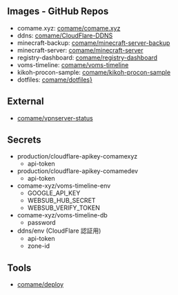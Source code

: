 ## Images - GitHub Repos

- comame.xyz: [comame/comame.xyz](https://github.com/comame/comame.xyz)
- ddns: [comame/CloudFlare-DDNS](https://github.com/comame/CloudFlare-DDNS)
- minecraft-backup: [comame/minecraft-server-backup](https://github.com/comame/minecraft-server-backup)
- minecraft-server: [comame/minecraft-server](https://github.com/comame/minecraft-server)
- registry-dashboard: [comame/registry-dashboard](https://github.com/comame/registry-dashboard)
- voms-timeline: [comame/voms-timeline](https://github.com/comame/voms-timeline)
- kikoh-procon-sample: [comame/kikoh-procon-sample](https://github.com/comame/kikoh-procon-sample)
- dotfiles: [comame/dotfiles}](https://github.com/comame/dotfiles)

## External

- [comame/vpnserver-status](https://github.com/comame/vpnserver-status)

## Secrets

- production/cloudflare-apikey-comamexyz
    - api-token
- production/cloudflare-apikey-comamedev
    - api-token
- comame-xyz/voms-timeline-env
    - GOOGLE_API_KEY
    - WEBSUB_HUB_SECRET
    - WEBSUB_VERIFY_TOKEN
- comame-xyz/voms-timeline-db
    - password
- ddns/env (CloudFlare 認証用)
    - api-token
    - zone-id

## Tools

- [comame/deploy](https://github.com/comame/deploy)
